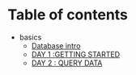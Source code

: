 # Table of contents

* basics
  - [Database intro](basics/intro.md)
  - [DAY 1 :GETTING STARTED](basics/day-1.md)
  - [DAY 2 : QUERY DATA](basics/day-2.md)

